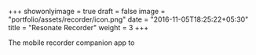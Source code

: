 +++
showonlyimage = true
draft = false
image = "portfolio/assets/recorder/icon.png"
date = "2016-11-05T18:25:22+05:30"
title = "Resonate Recorder"
weight = 3
+++

The mobile recorder companion app to